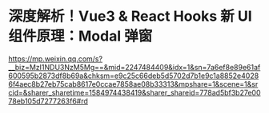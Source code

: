 # 深度解析！Vue3 & React Hooks 新 UI 组件原理：Modal 弹窗

https://mp.weixin.qq.com/s?__biz=MzI1NDU3NzM5Mg==&mid=2247484409&idx=1&sn=7a6ef8e89e61af600595b2873df8b69a&chksm=e9c25c66deb5d5702d7b1e9c1a8852e40286f4aec8b27eb75cab8617e0ccae7858ae08b33313&mpshare=1&scene=1&srcid=&sharer_sharetime=1584974438419&sharer_shareid=778ad5bf3b27e0078eb105d7277263f6#rd
